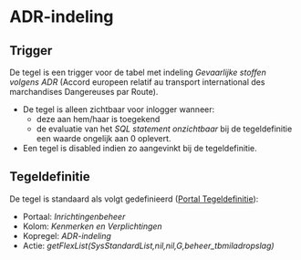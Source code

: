 # ADR-indeling

## Trigger

De tegel is een trigger voor de tabel met indeling *Gevaarlijke stoffen volgens ADR* (Accord europeen relatif au transport international des marchandises Dangereuses par Route).

  * De tegel is alleen zichtbaar voor inlogger wanneer: 
    * deze aan hem/haar is toegekend 
    * de evaluatie van het *SQL statement onzichtbaar* bij de tegeldefinitie een waarde ongelijk aan 0 oplevert. 
  * Een tegel is disabled indien zo aangevinkt bij de tegeldefinitie.

## Tegeldefinitie

De tegel is standaard als volgt gedefinieerd ([Portal Tegeldefinitie](/docs/instellen_inrichten/portaldefinitie/portal_tegel.md)):

  * Portaal: *Inrichtingenbeheer*
  * Kolom: *Kenmerken en Verplichtingen*
  * Kopregel: *ADR-indeling*
  * Actie: *getFlexList(SysStandardList,nil,nil,G,beheer_tbmiladropslag)*

